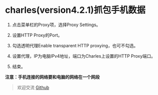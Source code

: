# charles(version4.2.1)抓包手机数据

1. 点击菜单栏的Proxy项，选择Proxy Settings。

2. 设置HTTP Proxy的Port。

3. 勾选透明代理Enable transparent HTTP proxying，也可不勾选。

4. 设置代理，IP为电脑IPv4地址，端口为Charles上设置的HTTP Proxy端口。

5. 结束。

**注意：手机连接的网络要和电脑的网络在一个网段**

> 欢迎交流 [Github](https://github.com/NameHewei/blog-note)